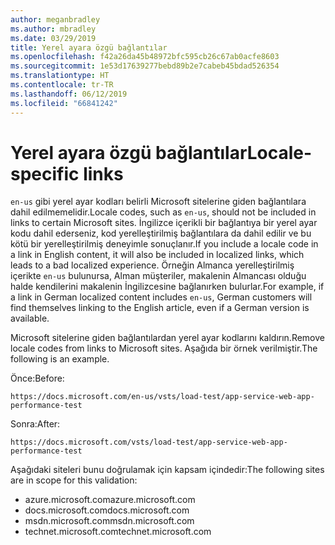 ```yaml
---
author: meganbradley
ms.author: mbradley
ms.date: 03/29/2019
title: Yerel ayara özgü bağlantılar
ms.openlocfilehash: f42a26da45b48972bfc595cb26c67ab0acfe8603
ms.sourcegitcommit: 1e53d17639277bebd89b2e7cabeb45bdad526354
ms.translationtype: HT
ms.contentlocale: tr-TR
ms.lasthandoff: 06/12/2019
ms.locfileid: "66841242"
---
```

# <a name="locale-specific-links"></a><span data-ttu-id="54488-102">Yerel ayara özgü bağlantılar</span><span class="sxs-lookup"><span data-stu-id="54488-102">Locale-specific links</span></span>

<span data-ttu-id="54488-103">`en-us` gibi yerel ayar kodları belirli Microsoft sitelerine giden bağlantılara dahil edilmemelidir.</span><span class="sxs-lookup"><span data-stu-id="54488-103">Locale codes, such as `en-us`, should not be included in links to certain Microsoft sites.</span></span> <span data-ttu-id="54488-104">İngilizce içerikli bir bağlantıya bir yerel ayar kodu dahil ederseniz, kod yerelleştirilmiş bağlantılara da dahil edilir ve bu kötü bir yerelleştirilmiş deneyimle sonuçlanır.</span><span class="sxs-lookup"><span data-stu-id="54488-104">If you include a locale code in a link in English content, it will also be included in localized links, which leads to a bad localized experience.</span></span> <span data-ttu-id="54488-105">Örneğin Almanca yerelleştirilmiş içerikte `en-us` bulunursa, Alman müşteriler, makalenin Almancası olduğu halde kendilerini makalenin İngilizcesine bağlanırken bulurlar.</span><span class="sxs-lookup"><span data-stu-id="54488-105">For example, if a link in German localized content includes `en-us`, German customers will find themselves linking to the English article, even if a German version is available.</span></span>

<span data-ttu-id="54488-106">Microsoft sitelerine giden bağlantılardan yerel ayar kodlarını kaldırın.</span><span class="sxs-lookup"><span data-stu-id="54488-106">Remove locale codes from links to Microsoft sites.</span></span> <span data-ttu-id="54488-107">Aşağıda bir örnek verilmiştir.</span><span class="sxs-lookup"><span data-stu-id="54488-107">The following is an example.</span></span>

<span data-ttu-id="54488-108">Önce:</span><span class="sxs-lookup"><span data-stu-id="54488-108">Before:</span></span>

`https://docs.microsoft.com/en-us/vsts/load-test/app-service-web-app-performance-test`

<span data-ttu-id="54488-109">Sonra:</span><span class="sxs-lookup"><span data-stu-id="54488-109">After:</span></span>

`https://docs.microsoft.com/vsts/load-test/app-service-web-app-performance-test`

<span data-ttu-id="54488-110">Aşağıdaki siteleri bunu doğrulamak için kapsam içindedir:</span><span class="sxs-lookup"><span data-stu-id="54488-110">The following sites are in scope for this validation:</span></span>

- <span data-ttu-id="54488-111">azure.microsoft.com</span><span class="sxs-lookup"><span data-stu-id="54488-111">azure.microsoft.com</span></span>
- <span data-ttu-id="54488-112">docs.microsoft.com</span><span class="sxs-lookup"><span data-stu-id="54488-112">docs.microsoft.com</span></span>
- <span data-ttu-id="54488-113">msdn.microsoft.com</span><span class="sxs-lookup"><span data-stu-id="54488-113">msdn.microsoft.com</span></span>
- <span data-ttu-id="54488-114">technet.microsoft.com</span><span class="sxs-lookup"><span data-stu-id="54488-114">technet.microsoft.com</span></span>